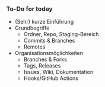 ### To-Do for today

* (Sehr) kurze Einführung 
* Grundbegriffe
  * Ordner, Repo, Staging-Bereich
  * Commits & Branches
  * Remotes
* Organisationsmöglichkeiten
  * Branches & Forks
  * Tags, Releases
  * Issues, Wiki, Dokumentation
  * Hooks/GitHub Actions